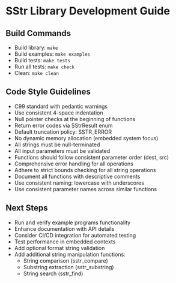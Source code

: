 # SStr Library Development Guide

## Build Commands

- Build library: `make`
- Build examples: `make examples`
- Build tests: `make tests`
- Run all tests: `make check`
- Clean: `make clean`

## Code Style Guidelines

- C99 standard with pedantic warnings
- Use consistent 4-space indentation
- Null pointer checks at the beginning of functions
- Return error codes via SStrResult enum
- Default truncation policy: SSTR_ERROR
- No dynamic memory allocation (embedded system focus)
- All strings must be null-terminated
- All input parameters must be validated
- Functions should follow consistent parameter order (dest, src)
- Comprehensive error handling for all operations
- Adhere to strict bounds checking for all string operations
- Document all functions with descriptive comments
- Use consistent naming: lowercase with underscores
- Use consistent parameter names across similar functions

## Next Steps

- Run and verify example programs functionality
- Enhance documentation with API details
- Consider CI/CD integration for automated testing
- Test performance in embedded contexts
- Add optional format string validation
- Add additional string manipulation functions:
  - String comparison (sstr_compare)
  - Substring extraction (sstr_substring)
  - String search (sstr_find)
